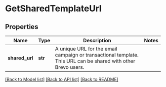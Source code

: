 # GetSharedTemplateUrl

## Properties
Name | Type | Description | Notes
------------ | ------------- | ------------- | -------------
**shared_url** | **str** | A unique URL for the email campaign or transactional template. This URL can be shared with other Brevo users. | 

[[Back to Model list]](../README.md#documentation-for-models) [[Back to API list]](../README.md#documentation-for-api-endpoints) [[Back to README]](../README.md)


